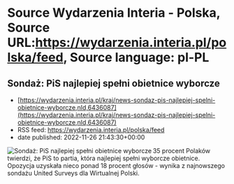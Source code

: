 # Source Wydarzenia Interia - Polska, Source URL:https://wydarzenia.interia.pl/polska/feed, Source language: pl-PL

## Sondaż: PiS najlepiej spełni obietnice wyborcze
 - [https://wydarzenia.interia.pl/kraj/news-sondaz-pis-najlepiej-spelni-obietnice-wyborcze,nId,6436087](https://wydarzenia.interia.pl/kraj/news-sondaz-pis-najlepiej-spelni-obietnice-wyborcze,nId,6436087)
 - RSS feed: https://wydarzenia.interia.pl/polska/feed
 - date published: 2022-11-26 21:43:30+00:00

<p><a href="https://wydarzenia.interia.pl/kraj/news-sondaz-pis-najlepiej-spelni-obietnice-wyborcze,nId,6436087"><img align="left" alt="Sondaż: PiS najlepiej spełni obietnice wyborcze" src="https://i.iplsc.com/sondaz-pis-najlepiej-spelni-obietnice-wyborcze/000GEFXGVLE7SDIF-C321.jpg" /></a>35 procent Polaków twierdzi, że PiS to partia, która najlepiej spełni wyborcze obietnice. Opozycja uzyskała nieco ponad 18 procent głosów - wynika z najnowszego sondażu United Surveys dla Wirtualnej Polski.</p><br clear="all" />
